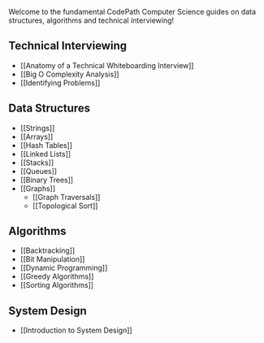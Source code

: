 Welcome to the fundamental CodePath Computer Science guides on data structures, algorithms and technical interviewing!

## Technical Interviewing

 * [[Anatomy of a Technical Whiteboarding Interview]]
 * [[Big O Complexity Analysis]]
 * [[Identifying Problems]]

## Data Structures

 * [[Strings]]
 * [[Arrays]]
 * [[Hash Tables]]
 * [[Linked Lists]]
 * [[Stacks]]
 * [[Queues]]
 * [[Binary Trees]]
 * [[Graphs]]
   * [[Graph Traversals]]
   * [[Topological Sort]]

## Algorithms

 * [[Backtracking]]
 * [[Bit Manipulation]]
 * [[Dynamic Programming]]
 * [[Greedy Algorithms]]
 * [[Sorting Algorithms]]

## System Design

 * [[Introduction to System Design]]